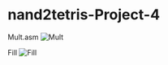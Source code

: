 # nand2tetris-Project-4
Mult.asm
![Mult](https://github.com/Harshitchandel20/nand2tetris-Project-4/assets/138671642/3ef18d63-5d5b-4b21-bdfd-c8cc44042862)

Fill
![Fill](https://github.com/Harshitchandel20/nand2tetris-Project-4/assets/138671642/03dc1407-49d5-424d-bdec-997c98c34d82)
